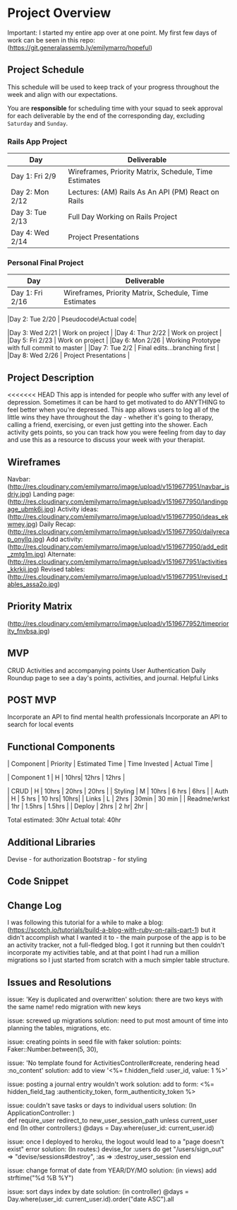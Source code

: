 # Project Overview


Important: I started my entire app over at one point. My first few days of work can be seen in this repo: (https://git.generalassemb.ly/emilymarro/hopeful)

## Project Schedule

This schedule will be used to keep track of your progress throughout the week and align with our expectations.  

You are **responsible** for scheduling time with your squad to seek approval for each deliverable by the end of the corresponding day, excluding `Saturday` and `Sunday`.

### Rails App Project

|  Day | Deliverable | 
|---|---| 
|Day 1: Fri 2/9 | Wireframes, Priority Matrix, Schedule, Time Estimates |
|Day 2: Mon  2/12 | Lectures: (AM) Rails As An API  (PM) React on Rails |
|Day 3: Tue 2/13 | Full Day Working on Rails Project  |
|Day 4: Wed 2/14 | Project Presentations |

### Personal Final Project 

|  Day | Deliverable | 
|---|---|
|Day 1: Fri 2/16 | Wireframes, Priority Matrix, Schedule, Time Estimates |

|Day 2: Tue 2/20 | Pseudocode\Actual code|

|Day 3: Wed 2/21 | Work on project  |
|Day 4: Thur 2/22 | Work on project  |
|Day 5: Fri 2/23 | Work on project  |
|Day 6: Mon 2/26 | Working Prototype with full commit to master |
|Day 7: Tue 2/2 | Final edits...branching first |
|Day 8: Wed 2/26 | Project Presentations |

## Project Description

<<<<<<< HEAD
This app is intended for people who suffer with any level of depression. Sometimes it can be hard to get motivated to do ANYTHING to feel better when you're depressed. This app allows users to log all of the little wins they have throughout the day - whether it's going to therapy, calling a friend, exercising, or even just getting into the shower. Each activity gets points, so you can track how you were feeling from day to day and use this as a resource to discuss your week with your therapist.

## Wireframes

Navbar: (http://res.cloudinary.com/emilymarro/image/upload/v1519677951/navbar_isdriy.jpg)
Landing page: (http://res.cloudinary.com/emilymarro/image/upload/v1519677950/landingpage_ubmk6i.jpg)
Activity ideas: (http://res.cloudinary.com/emilymarro/image/upload/v1519677950/ideas_ekwmey.jpg)
Daily Recap: (http://res.cloudinary.com/emilymarro/image/upload/v1519677950/dailyrecap_onyllq.jpg)
Add activity: (http://res.cloudinary.com/emilymarro/image/upload/v1519677950/add_edit_zmtg1m.jpg)
Alternate: (http://res.cloudinary.com/emilymarro/image/upload/v1519677951/activities_kkrkij.jpg)
Revised tables: (http://res.cloudinary.com/emilymarro/image/upload/v1519677951/revised_tables_assa2o.jpg)


## Priority Matrix

(http://res.cloudinary.com/emilymarro/image/upload/v1519677952/timepriority_fnvbsa.jpg)

## MVP 

CRUD Activities and accompanying points
User Authentication
Daily Roundup page to see a day's points, activities, and journal.
Helpful Links 

## POST MVP

Incorporate an API to find mental health professionals
Incorporate an API to search for local events


## Functional Components


| Component | Priority | Estimated Time | Time Invested | Actual Time |

| Component 1 | H | 10hrs| 12hrs | 12hrs |

| CRUD | H | 10hrs | 20hrs | 20hrs |
| Styling | M | 10hrs | 6 hrs | 6hrs |
| Auth | H | 5 hrs | 10 hrs| 10hrs|
| Links | L | 2hrs | 30min | 30 min |
| Readme/wrkst | 1hr | 1.5hrs | 1.5hrs |
| Deploy | 2hrs | 2 hr| 2hr |

Total estimated: 30hr
Actual total: 40hr




## Additional Libraries
Devise - for authorization
Bootstrap - for styling


## Code Snippet



## Change Log
I was following this tutorial for a while to make a blog: 
(https://scotch.io/tutorials/build-a-blog-with-ruby-on-rails-part-1) but it didn't accomplish what I wanted it to - the main purpose of the app is to be an activity tracker, not a full-fledged blog. I got it running but then couldn't incorporate my activities table, and at that point I had run a million migrations so I just started from scratch with a much simpler table structure.

## Issues and Resolutions

issue: 'Key is duplicated and overwritten'
solution: there are two keys with the same name! redo migration with new keys

issue: screwed up migrations
solution: need to put most amount of time into planning the tables, migrations, etc.

issue: creating points in seed file with faker
solution: points: Faker::Number.between(5, 30),

issue: 'No template found for ActivitiesController#create, rendering head :no_content'
solution: add to view '<%= f.hidden_field :user_id, value: 1 %>'

issue: posting a journal entry wouldn't work
solution: add to form: <%= hidden_field_tag :authenticity_token, form_authenticity_token %>

issue: couldn't save tasks or days to individual users
solution: 
(In ApplicationController: )  
    def require_user
        redirect_to new_user_session_path unless current_user
    end
(In other controllers:)
    @days = Day.where(user_id: current_user.id)

issue: once I deployed to heroku, the logout would lead to a "page doesn't exist" error
solution: 
(In routes:)
  devise_for :users do
    get "/users/sign_out" => "devise/sessions#destroy", :as => :destroy_user_session
  end

issue: change format of date from YEAR/DY/MO
solution: (in views) add strftime("%d %B %Y")

issue: sort days index by date
solution: (in controller)
@days = Day.where(user_id: current_user.id).order("date ASC").all

